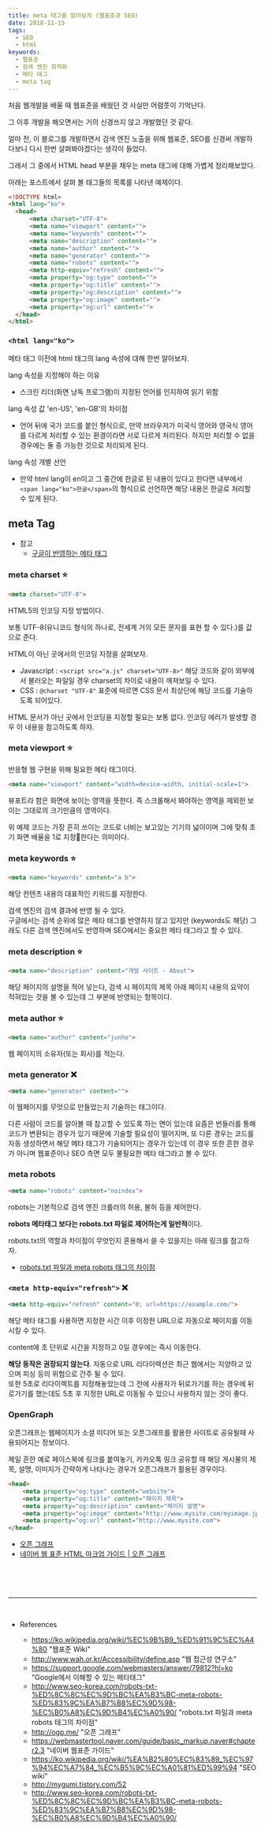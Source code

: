 ```yaml
---
title: meta 태그를 알아보자 (웹표준과 SEO)
date: 2018-11-15
tags:
  - SEO
  - html
keywords:
  - 웹표준
  - 검색 엔진 최적화
  - 메타 태그
  - meta tag
---
```


처음 웹개발을 배울 때 웹표준을 배웠던 것 사실만 어렴풋이 기억난다.

그 이후 개발을 해오면서는 거의 신경쓰지 않고 개발했던 것 같다.

얼마 전, 이 블로그를 개발하면서 검색 엔진 노출을 위해 웹표준, SEO를 신경써 개발하다보니 다시 한번 살펴봐야겠다는 생각이 들었다.

그래서 그 중에서 HTML head 부분을 채우는 meta 태그에 대해 가볍게 정리해보았다.

아래는 포스트에서 살펴 볼 태그들의 목록를 나타낸 예제이다.

```html
<!DOCTYPE html>
<html lang="ko">
  <head>
      <meta charset="UTF-8">
      <meta name="viewport" content="">
      <meta name="keywords" content="">
      <meta name="description" content="">
      <meta name="author" content="">
      <meta name="generator" content="">
      <meta name="robots" content="">
      <meta http-equiv="refresh" content="">
      <meta property="og:type" content="">
      <meta property="og:title" content="">
      <meta property="og:description" content="">
      <meta property="og:image" content="">
      <meta property="og:url" content="">
  </head>
</html>

```

### `<html lang="ko">`

메타 태그 이전에 html 태그의 lang 속성에 대해 한번 알아보자.

lang 속성을 지정해야 하는 이유

- 스크린 리더(화면 낭독 프로그램)이 지정된 언어를 인지하여 읽기 위함

lang 속성 값 'en-US', 'en-GB'의 차이점

- 언어 뒤에 국가 코드를 붙인 형식으로, 만약 브라우저가 미국식 영어와 영국식 영어를 다르게 처리할 수 있는 환경이라면 서로 다르게 처리된다. 하지만 처리할 수 없을 경우에는 둘 중 가능한 것으로 처리되게 된다.

lang 속성 개별 선언

- 만약 html lang이 en이고 그 중간에 한글로 된 내용이 있다고 한다면 내부에서 `<span lang="ko">한글</span>`의 형식으로 선언하면 해당 내용은 한글로 처리할 수 있게 된다.

## meta Tag

- 참고
  - [구글이 반영하는 메타 태그][3]

### meta charset :star:

```html
<meta charset="UTF-8">
```

HTML5의 인코딩 지정 방법이다.

보통 UTF-8(유니코드 형식의 하나로, 전세계 거의 모든 문자를 표현 할 수 있다.)를 값으로 준다.

HTML이 아닌 곳에서의 인코딩 지정을 살펴보자.

- Javascript : `<script src="a.js" charset="UTF-8>"` 해당 코드와 같이 외부에서 불러오는 파일일 경우 charset의 차이로 내용이 깨져보일 수 있다.
- CSS : `@charset "UTF-8"` 표준에 따르면 CSS 문서 최상단에 해당 코드를 기술하도록 되어있다.

HTML 문서가 아닌 곳에서 인코딩을 지정할 필요는 보통 없다. 인코딩 에러가 발생할 경우 이 내용을 참고하도록 하자.

### meta viewport :star:

반응형 웹 구현을 위해 필요한 메타 태그이다.

```html
<meta name="viewport" content="width=device-width, initial-scale=1">
```

뷰포트라 함은 화면에 보이는 영역을 뜻한다. 즉 스크롤해서 봐야하는 영역을 제외한 보이는 그대로의 크기만큼의 영역이다.

위 예제 코드는 가장 흔히 쓰이는 코드로 너비는 보고있는 기기의 넓이이며 그에 맞춰 초기 화면 배율을 1로 지정한다는 의미이다.

### meta keywords :star:

```html
<meta name="keywords" content="a b">
```

해당 컨텐츠 내용의 대표적인 키워드를 지정한다.

검색 엔진의 검색 결과에 반영 될 수 있다.  
구글에서는 검색 순위에 많은 메타 태그를 반영하지 않고 있지만 (keywords도 해당) 그래도 다른 검색 엔진에서도 반영하며 SEO에서는 중요한 메타 태그라고 할 수 있다.


### meta description :star:

```html
<meta name="description" content="개발 사이트 - About">
```

해당 페이지의 설명을 적어 넣는다, 검색 시 페이지의 제목 아래 페이지 내용의 요약이 적혀있는 것을 볼 수 있는데 그 부분에 반영되는 항목이다.

### meta author :star:

```html
<meta name="author" content="junho">
```

웹 페이지의 소유자(또는 회사)를 적는다.

### meta generator :x:

```html
<meta name="generator" content="">
```

이 웹페이지를 무엇으로 만들었는지 기술하는 태그이다.

다른 사람이 코드를 알아볼 때 참고할 수 있도록 하는 면이 있는데 요즘은 번들러를 통해 코드가 변환되는 경우가 있기 때문에 기술할 필요성이 떨어지며, 또 다른 경우는 코드를 자동 생성하면서 해당 메타 태그가 기술되어지는 경우가 있는데 이 경우 또한 흔한 경우가 아니며 웹표준이나 SEO 측면 모두 불필요한 메타 태그라고 볼 수 있다.

### meta robots

```html
<meta name="robots" content="noindex">
```

robots는 기본적으로 검색 엔진 크롤러의 허용, 불허 등을 제어한다.

**robots 메타태그 보다는 robots.txt 파일로 제어하는게 일반적**이다.

robots.txt의 역할과 차이점이 무엇인지 혼용해서 쓸 수 있을지는 아래 링크를 참고하자.

- [robots.txt 파일과 meta robots 태그의 차이점][4]

### `<meta http-equiv="refresh">` :x:

```html
<meta http-equiv="refresh" content="0; url=https://example.com/">
```

해당 메타 태그를 사용하면 지정한 시간 이후 이정한 URL으로 자동으로 페이지를 이동시킬 수 있다.

content에 초 단위로 시간을 지정하고 0일 경우에는 즉시 이동한다.

**해당 동작은 권장되지 않는다**. 자동으로 URL 리다이렉션은 최근 웹에서는 지양하고 있으며 피싱 등의 위험으로 간주 될 수 있다.  
또한 5초로 리다이렉트를 지정해놓았는데 그 전에 사용자가 뒤로가기를 하는 경우에 뒤로가기를 했는데도 5초 후 지정한 URL로 이동될 수 있으니 사용하지 않는 것이 좋다.

### OpenGraph

오픈그래프는 웹페이지가 소셜 미디어 또는 오픈그래프를 활용한 사이트로 공유될때 사용되어지는 정보이다.

제일 흔한 예로 페이스북에 링크를 붙여놓기, 카카오톡 링크 공유할 때 해당 게시물의 제목, 설명, 이미지가 간략하게 나타나는 경우가 오픈그래프가 활용된 경우이다.

```html
<head>
    <meta property="og:type" content="website">
    <meta property="og:title" content="페이지 제목">
    <meta property="og:description" content="페이지 설명">
    <meta property="og:image" content="http://www.mysite.com/myimage.jpg">
    <meta property="og:url" content="http://www.mysite.com">
</head>
```

- [오픈 그래프][5]
- [네이버 웹 표준 HTML 마크업 가이드 | 오픈 그래프][6]

<br/>
<br/>
<br/>

---

<br/>

- References

  - https://ko.wikipedia.org/wiki/%EC%9B%B9_%ED%91%9C%EC%A4%80 "웹표준 Wiki"
  - http://www.wah.or.kr/Accessibility/define.asp "웹 접근성 연구소"
  - https://support.google.com/webmasters/answer/79812?hl=ko "Google에서 이해할 수 있는 메타태그"
  - http://www.seo-korea.com/robots-txt-%ED%8C%8C%EC%9D%BC%EA%B3%BC-meta-robots-%ED%83%9C%EA%B7%B8%EC%9D%98-%EC%B0%A8%EC%9D%B4%EC%A0%90/ "robots.txt 파일과 meta robots 태그의 차이점"
  - http://ogp.me/ "오픈 그래프"
  - https://webmastertool.naver.com/guide/basic_markup.naver#chapter2.3 "네이버 웹표준 가이드"
  - https://ko.wikipedia.org/wiki/%EA%B2%80%EC%83%89_%EC%97%94%EC%A7%84_%EC%B5%9C%EC%A0%81%ED%99%94 "SEO wiki"
  - http://mygumi.tistory.com/52
  - http://www.seo-korea.com/robots-txt-%ED%8C%8C%EC%9D%BC%EA%B3%BC-meta-robots-%ED%83%9C%EA%B7%B8%EC%9D%98-%EC%B0%A8%EC%9D%B4%EC%A0%90/





[1]: https://ko.wikipedia.org/wiki/%EC%9B%B9_%ED%91%9C%EC%A4%80 "웹표준 Wiki"
[2]: http://www.wah.or.kr/Accessibility/define.asp "웹 접근성 연구소"
[3]: https://support.google.com/webmasters/answer/79812?hl=ko "Google에서 이해할 수 있는 메타태그"
[4]: http://www.seo-korea.com/robots-txt-%ED%8C%8C%EC%9D%BC%EA%B3%BC-meta-robots-%ED%83%9C%EA%B7%B8%EC%9D%98-%EC%B0%A8%EC%9D%B4%EC%A0%90/ "robots.txt 파일과 meta robots 태그의 차이점"
[5]: http://ogp.me/ "오픈 그래프"
[6]: https://webmastertool.naver.com/guide/basic_markup.naver#chapter2.3 "네이버 웹표준 가이드"
[7]: https://ko.wikipedia.org/wiki/%EA%B2%80%EC%83%89_%EC%97%94%EC%A7%84_%EC%B5%9C%EC%A0%81%ED%99%94 "SEO wiki"
